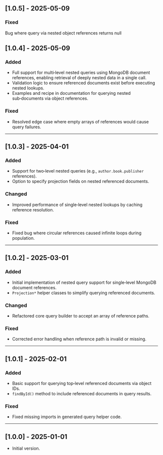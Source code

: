 ## \[1.0.5] - 2025-05-09

### Fixed

Bug where query via nested object references returns null

## \[1.0.4] - 2025-05-09

### Added

* Full support for multi‑level nested queries using MongoDB document references, enabling retrieval of deeply nested data in a single call.
* Validation logic to ensure referenced documents exist before executing nested lookups.
* Examples and recipe in documentation for querying nested sub‑documents via object references.

### Fixed

* Resolved edge case where empty arrays of references would cause query failures.

---

## \[1.0.3] - 2025-04-01

### Added

* Support for two‑level nested queries (e.g., `author.book.publisher` references).
* Option to specify projection fields on nested referenced documents.

### Changed

* Improved performance of single‑level nested lookups by caching reference resolution.

### Fixed

* Fixed bug where circular references caused infinite loops during population.

---

## \[1.0.2] - 2025-03-01

### Added

* Initial implementation of nested query support for single‑level MongoDB document references.
* `Projection*` helper classes to simplify querying referenced documents.

### Changed

* Refactored core query builder to accept an array of reference paths.

### Fixed

* Corrected error handling when reference path is invalid or missing.

---

## \[1.0.1] - 2025-02-01

### Added

* Basic support for querying top‑level referenced documents via object IDs.
* `findById()` method to include referenced documents in query results.

### Fixed

* Fixed missing imports in generated query helper code.

---

## \[1.0.0] - 2025-01-01

* Initial version.
